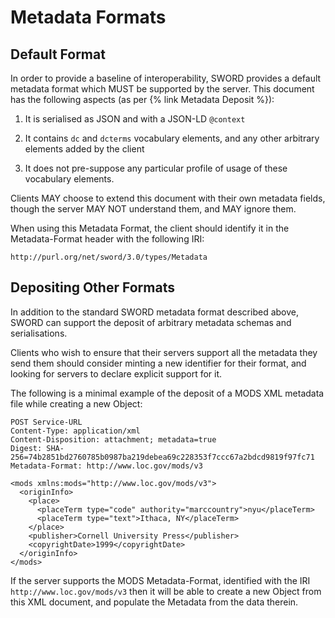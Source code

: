 # Metadata Formats

## Default Format

In order to provide a baseline of interoperability, SWORD provides a default metadata format which MUST be supported by the server.  This 
document has the following aspects (as per {% link Metadata Deposit %}):

1. It is serialised as JSON and with a JSON-LD `@context`

2. It contains `dc` and `dcterms` vocabulary elements, and any other arbitrary elements added by the client

3. It does not pre-suppose any particular profile of usage of these vocabulary elements.

Clients MAY choose to extend this document with their own metadata fields, though the server MAY NOT understand them, and MAY ignore them.

When using this Metadata Format, the client should identify it in the Metadata-Format header with the following IRI:

```
http://purl.org/net/sword/3.0/types/Metadata
```


## Depositing Other Formats

In addition to the standard SWORD metadata format described above, SWORD can support the deposit of arbitrary metadata schemas and 
serialisations.  

Clients who wish to ensure that their servers support all the metadata they send them should consider minting a new identifier for their 
format, and looking for servers to declare explicit support for it.

The following is a minimal example of the deposit of a MODS XML metadata file while creating a new Object:


```
POST Service-URL
Content-Type: application/xml
Content-Disposition: attachment; metadata=true
Digest: SHA-256=74b2851bd2760785b0987ba219debea69c228353f7ccc67a2bdcd9819f97fc71
Metadata-Format: http://www.loc.gov/mods/v3

<mods xmlns:mods="http://www.loc.gov/mods/v3">
  <originInfo>
    <place>
      <placeTerm type="code" authority="marccountry">nyu</placeTerm>
      <placeTerm type="text">Ithaca, NY</placeTerm>
    </place>
    <publisher>Cornell University Press</publisher>
    <copyrightDate>1999</copyrightDate>
  </originInfo>
</mods>
```

If the server supports the MODS Metadata-Format, identified with the IRI `http://www.loc.gov/mods/v3` then it will be able to create a new 
Object from this XML document, and populate the Metadata from the data therein.
